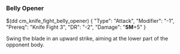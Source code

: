 ### Belly Opener

$(dd cm_knife_fight_belly_opener)
{ "Type": "Attack",
	"Modifier": "-1",
	"Prereq": "Knife Fight 3",
	"DR": "-2",
	"Damage": "__SM__+5"
}

Swing the blade in an upward strike, aiming at the lower part of the opponent
body.
